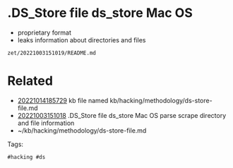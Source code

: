 # .DS_Store file ds_store Mac OS
- proprietary format
- leaks information about directories and files

` zet/20221003151019/README.md `

# Related

- [20221014185729](/zet/20221014185729/README.md) kb file named kb/hacking/methodology/ds-store-file.md
- [20221003151018](/zet/20221003151018/README.md) .DS_Store file ds_store Mac OS parse scrape directory and file information
- ~/kb/hacking/methodology/ds-store-file.md

Tags:

    #hacking #ds 

